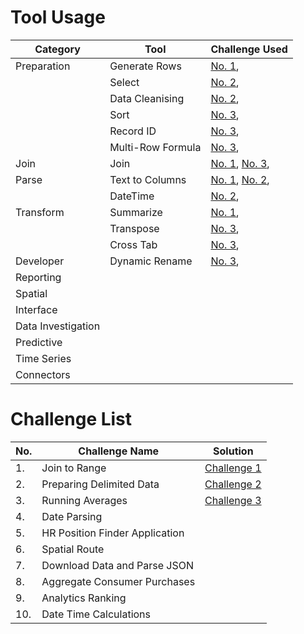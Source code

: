 # Tool Usage
|Category|Tool|Challenge Used
|---|---|---|
|Preparation|Generate Rows|[No. 1](Challenge_1/README.md), |
||Select|[No. 2](Challenge_2/README.md), |
||Data Cleanising|[No. 2](Challenge_2/README.md), |
||Sort|[No. 3](Challenge_3/README.md), |
||Record ID|[No. 3](Challenge_3/README.md), |
||Multi-Row Formula|[No. 3](Challenge_3/README.md), |
|Join|Join|[No. 1](Challenge_1/README.md), [No. 3](Challenge_3/README.md), |
|Parse|Text to Columns|[No. 1](Challenge_1/README.md), [No. 2](Challenge_2/README.md), |
||DateTime|[No. 2](Challenge_2/README.md), |
|Transform|Summarize|[No. 1](Challenge_1/README.md),|
||Transpose|[No. 3](Challenge_3/README.md), |
||Cross Tab|[No. 3](Challenge_3/README.md), |
|Developer|Dynamic Rename|[No. 3](Challenge_3/README.md), |
|Reporting|
|Spatial|
|Interface|
|Data Investigation|
|Predictive|
|Time Series|
|Connectors|

# Challenge List

|No.|Challenge Name|Solution|
|---|---|---|
|1.|Join to Range|[Challenge 1](Challenge_1/README.md)|
|2.|Preparing Delimited Data|[Challenge 2](Challenge_2/README.md)|
|3.|Running Averages|[Challenge 3](Challenge_3/README.md)|
|4.|Date Parsing|
|5.|HR Position Finder Application|
|6.|Spatial Route|
|7.|Download Data and Parse JSON|
|8.|Aggregate Consumer Purchases|
|9.|Analytics Ranking|
|10.|Date Time Calculations|

